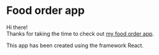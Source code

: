 # Food order app

Hi there! <br>
Thanks for taking the time to check out [my food order app](https://food-order-app-benjamin.netlify.app/).

This app has been created using the framework React.
